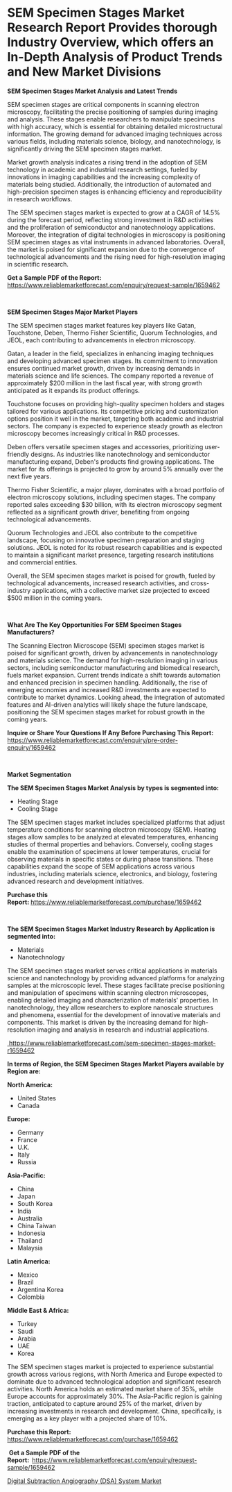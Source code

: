 <p><h1>SEM Specimen Stages Market Research Report Provides thorough Industry Overview, which offers an In-Depth Analysis of Product Trends and New Market Divisions</h1></p><p><strong>SEM Specimen Stages Market Analysis and Latest Trends</strong></p>
<p><p>SEM specimen stages are critical components in scanning electron microscopy, facilitating the precise positioning of samples during imaging and analysis. These stages enable researchers to manipulate specimens with high accuracy, which is essential for obtaining detailed microstructural information. The growing demand for advanced imaging techniques across various fields, including materials science, biology, and nanotechnology, is significantly driving the SEM specimen stages market.</p><p>Market growth analysis indicates a rising trend in the adoption of SEM technology in academic and industrial research settings, fueled by innovations in imaging capabilities and the increasing complexity of materials being studied. Additionally, the introduction of automated and high-precision specimen stages is enhancing efficiency and reproducibility in research workflows.</p><p>The SEM specimen stages market is expected to grow at a CAGR of 14.5% during the forecast period, reflecting strong investment in R&D activities and the proliferation of semiconductor and nanotechnology applications. Moreover, the integration of digital technologies in microscopy is positioning SEM specimen stages as vital instruments in advanced laboratories. Overall, the market is poised for significant expansion due to the convergence of technological advancements and the rising need for high-resolution imaging in scientific research.</p></p>
<p><strong>Get a Sample PDF of the Report:&nbsp;</strong> <a href="https://www.reliablemarketforecast.com/enquiry/request-sample/1659462?utm_campaign=3321&utm_medium=2&utm_source=Github&utm_content=ia&utm_term=23032025&utm_id=sem-specimen-stages">https://www.reliablemarketforecast.com/enquiry/request-sample/1659462</a></p>
<p>&nbsp;</p>
<p><strong>SEM Specimen Stages Major Market Players</strong></p>
<p><p>The SEM specimen stages market features key players like Gatan, Touchstone, Deben, Thermo Fisher Scientific, Quorum Technologies, and JEOL, each contributing to advancements in electron microscopy.</p><p>Gatan, a leader in the field, specializes in enhancing imaging techniques and developing advanced specimen stages. Its commitment to innovation ensures continued market growth, driven by increasing demands in materials science and life sciences. The company reported a revenue of approximately $200 million in the last fiscal year, with strong growth anticipated as it expands its product offerings.</p><p>Touchstone focuses on providing high-quality specimen holders and stages tailored for various applications. Its competitive pricing and customization options position it well in the market, targeting both academic and industrial sectors. The company is expected to experience steady growth as electron microscopy becomes increasingly critical in R&D processes.</p><p>Deben offers versatile specimen stages and accessories, prioritizing user-friendly designs. As industries like nanotechnology and semiconductor manufacturing expand, Deben's products find growing applications. The market for its offerings is projected to grow by around 5% annually over the next five years.</p><p>Thermo Fisher Scientific, a major player, dominates with a broad portfolio of electron microscopy solutions, including specimen stages. The company reported sales exceeding $30 billion, with its electron microscopy segment reflected as a significant growth driver, benefiting from ongoing technological advancements.</p><p>Quorum Technologies and JEOL also contribute to the competitive landscape, focusing on innovative specimen preparation and staging solutions. JEOL is noted for its robust research capabilities and is expected to maintain a significant market presence, targeting research institutions and commercial entities.</p><p>Overall, the SEM specimen stages market is poised for growth, fueled by technological advancements, increased research activities, and cross-industry applications, with a collective market size projected to exceed $500 million in the coming years.</p></p>
<p>&nbsp;</p>
<p><strong>What Are The Key Opportunities For SEM Specimen Stages Manufacturers?</strong></p>
<p><p>The Scanning Electron Microscope (SEM) specimen stages market is poised for significant growth, driven by advancements in nanotechnology and materials science. The demand for high-resolution imaging in various sectors, including semiconductor manufacturing and biomedical research, fuels market expansion. Current trends indicate a shift towards automation and enhanced precision in specimen handling. Additionally, the rise of emerging economies and increased R&D investments are expected to contribute to market dynamics. Looking ahead, the integration of automated features and AI-driven analytics will likely shape the future landscape, positioning the SEM specimen stages market for robust growth in the coming years.</p></p>
<p><strong>Inquire or Share Your Questions If Any Before Purchasing This Report:</strong> <a href="https://www.reliablemarketforecast.com/enquiry/pre-order-enquiry/1659462?utm_campaign=3321&utm_medium=2&utm_source=Github&utm_content=ia&utm_term=23032025&utm_id=sem-specimen-stages">https://www.reliablemarketforecast.com/enquiry/pre-order-enquiry/1659462</a></p>
<p>&nbsp;</p>
<p><strong>Market Segmentation</strong></p>
<p><strong>The SEM Specimen Stages Market Analysis by types is segmented into:</strong></p>
<p><ul><li>Heating Stage</li><li>Cooling Stage</li></ul></p>
<p><p>The SEM specimen stages market includes specialized platforms that adjust temperature conditions for scanning electron microscopy (SEM). Heating stages allow samples to be analyzed at elevated temperatures, enhancing studies of thermal properties and behaviors. Conversely, cooling stages enable the examination of specimens at lower temperatures, crucial for observing materials in specific states or during phase transitions. These capabilities expand the scope of SEM applications across various industries, including materials science, electronics, and biology, fostering advanced research and development initiatives.</p></p>
<p><strong>Purchase this Report:&nbsp;</strong><a href="https://www.reliablemarketforecast.com/purchase/1659462?utm_campaign=3321&utm_medium=2&utm_source=Github&utm_content=ia&utm_term=23032025&utm_id=sem-specimen-stages">https://www.reliablemarketforecast.com/purchase/1659462</a></p>
<p>&nbsp;</p>
<p><strong>The SEM Specimen Stages Market Industry Research by Application is segmented into:</strong></p>
<p><ul><li>Materials</li><li>Nanotechnology</li></ul></p>
<p><p>The SEM specimen stages market serves critical applications in materials science and nanotechnology by providing advanced platforms for analyzing samples at the microscopic level. These stages facilitate precise positioning and manipulation of specimens within scanning electron microscopes, enabling detailed imaging and characterization of materials' properties. In nanotechnology, they allow researchers to explore nanoscale structures and phenomena, essential for the development of innovative materials and components. This market is driven by the increasing demand for high-resolution imaging and analysis in research and industrial applications.</p></p>
<p><a href="https://www.reliablemarketforecast.com/sem-specimen-stages-market-r1659462?utm_campaign=3321&utm_medium=2&utm_source=Github&utm_content=ia&utm_term=23032025&utm_id=sem-specimen-stages">&nbsp;https://www.reliablemarketforecast.com/sem-specimen-stages-market-r1659462</a></p>
<p><strong>In terms of Region, the SEM Specimen Stages Market Players available by Region are:</strong></p>
<p>
    <p> <strong> North America: </strong>
        <ul>
            <li>United States</li>
            <li>Canada</li>
        </ul>
        </p> 
    <p> <strong> Europe: </strong>
        <ul>
            <li>Germany</li>
            <li>France</li>
            <li>U.K.</li>
            <li>Italy</li>
            <li>Russia</li>
        </ul>
        </p> 
    <p> <strong> Asia-Pacific: </strong>
        <ul>
            <li>China</li>
            <li>Japan</li>
            <li>South Korea</li>
            <li>India</li>
            <li>Australia</li>
            <li>China Taiwan</li>
            <li>Indonesia</li>
            <li>Thailand</li>
            <li>Malaysia</li>
        </ul>
        </p> 
    <p> <strong> Latin America: </strong>
        <ul>
            <li>Mexico</li>
            <li>Brazil</li>
            <li>Argentina Korea</li>
            <li>Colombia</li>
        </ul>
        </p> 
    <p> <strong> Middle East & Africa: </strong>
        <ul>
            <li>Turkey</li>
            <li>Saudi</li>
            <li>Arabia</li>
            <li>UAE</li>
            <li>Korea</li>
        </ul>
    </p>
    </p>
<p><p>The SEM specimen stages market is projected to experience substantial growth across various regions, with North America and Europe expected to dominate due to advanced technological adoption and significant research activities. North America holds an estimated market share of 35%, while Europe accounts for approximately 30%. The Asia-Pacific region is gaining traction, anticipated to capture around 25% of the market, driven by increasing investments in research and development. China, specifically, is emerging as a key player with a projected share of 10%.</p></p>
<p><strong>Purchase this Report: </strong><a href="https://www.reliablemarketforecast.com/purchase/1659462?utm_campaign=3321&utm_medium=2&utm_source=Github&utm_content=ia&utm_term=23032025&utm_id=sem-specimen-stages">https://www.reliablemarketforecast.com/purchase/1659462</a></p>
<p>&nbsp;<strong>Get a Sample PDF of the Report:&nbsp;&nbsp;</strong><a href="https://www.reliablemarketforecast.com/enquiry/request-sample/1659462?utm_campaign=3321&utm_medium=2&utm_source=Github&utm_content=ia&utm_term=23032025&utm_id=sem-specimen-stages">https://www.reliablemarketforecast.com/enquiry/request-sample/1659462</a></p>
<p><strong></strong></p>
<p><p><a href="https://github.com/nkbaroga/Market-Research-Report-List-1/blob/main/digital-subtraction-angiography-dsa-system-market.md?utm_campaign=3321&utm_medium=2&utm_source=Github&utm_content=ia&utm_term=23032025&utm_id=sem-specimen-stages">Digital Subtraction Angiography (DSA) System Market</a></p></p>